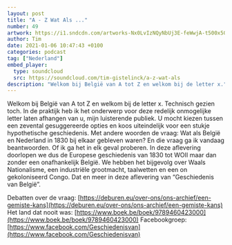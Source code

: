 ```yaml
---
layout: post
title: "A - Z Wat Als ..."
number: 49
artwork: https://i1.sndcdn.com/artworks-Nx0LvIzNQyNbUj3E-feWwjA-t500x500.jpg
author: Tim
date: 2021-01-06 10:47:43 +0100
categories: podcast
tag: ["Nederland"]
embed_player:
  type: soundcloud
  src: https://soundcloud.com/tim-gistelinck/a-z-wat-als
description: "Welkom bij België van A tot Z en welkom bij de letter x."
---
```

Welkom bij België van A tot Z en welkom bij de letter x. Technisch gezien toch. In de praktijk heb ik het onderwerp voor deze redelijk onmogelijke letter laten afhangen van u, mijn luisterende publiek. U mocht kiezen tussen een zevental gesuggereerde opties en koos uiteindelijk voor een stukje hypothetische geschiedenis. Met andere woorden de vraag: Wat als België en Nederland in 1830 bij elkaar gebleven waren? En die vraag ga ik vandaag beantwoorden. Of ik ga het in elk geval proberen. In deze aflevering doorlopen we dus de Europese geschiedenis van 1830 tot WOII maar dan zonder een onafhankelijk België. We hebben het bijgevolg over Waals Nationalisme, een industriële grootmacht, taalwetten en een on gekoloniseerd Congo. Dat en meer in deze aflevering van “Geschiedenis van België”.

Debatten over de vraag: [https://deburen.eu/over-ons/ons-archief/een-gemiste-kans](https://deburen.eu/over-ons/ons-archief/een-gemiste-kans)
Het land dat nooit was: [https://www.boek.be/boek/9789460423000](https://www.boek.be/boek/9789460423000)
Facebookgroep: [https://www.facebook.com/Geschiedenisvan](https://www.facebook.com/Geschiedenisvan)
